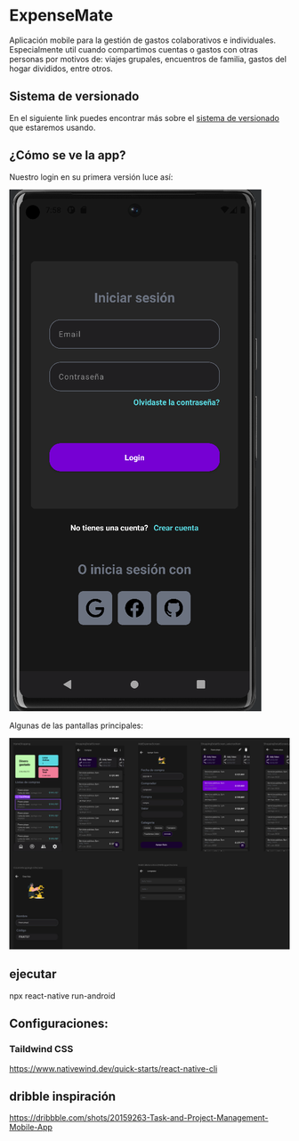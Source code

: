 # ExpenseMate

Aplicación mobile para la gestión de gastos colaborativos e individuales. Especialmente util cuando compartimos cuentas o gastos con otras personas por motivos de: viajes grupales, encuentros de familia, gastos del hogar divididos, entre otros. 

## Sistema de versionado

En el siguiente link puedes encontrar más sobre el [sistema de versionado](https://github.com/InerxiaTI/expensapp/tree/master/docs/versionado) que estaremos usando. 

## ¿Cómo se ve la app?

Nuestro login en su primera versión luce así: 

![Login](docs/img/login.png)


Algunas de las pantallas principales: 

![figma](docs/img/figma.png)


## ejecutar 
npx react-native run-android

## Configuraciones:

### Taildwind CSS
https://www.nativewind.dev/quick-starts/react-native-cli

## dribble inspiración 

https://dribbble.com/shots/20159263-Task-and-Project-Management-Mobile-App

